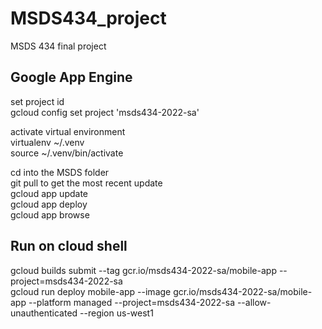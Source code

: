 # MSDS434_project
MSDS 434 final project

## Google App Engine

set project id <br>
gcloud config set project 'msds434-2022-sa' <br>

activate virtual environment <br>
virtualenv ~/.venv <br>
source ~/.venv/bin/activate

cd into the MSDS folder <br>
git pull to get the most recent update <br>
gcloud app update <br>
gcloud app deploy <br>
gcloud app browse <br>

## Run on cloud shell
gcloud builds submit --tag gcr.io/msds434-2022-sa/mobile-app --project=msds434-2022-sa <br>
gcloud run deploy mobile-app --image gcr.io/msds434-2022-sa/mobile-app --platform managed --project=msds434-2022-sa --allow-unauthenticated --region us-west1 <br>
